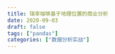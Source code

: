 ```yaml
---
title: 瑞幸咖啡基于地理位置的商业分析
date: 2020-09-03
draft: false
tags: ["pandas"]
categories: ["数据分析实战"]
---
```


